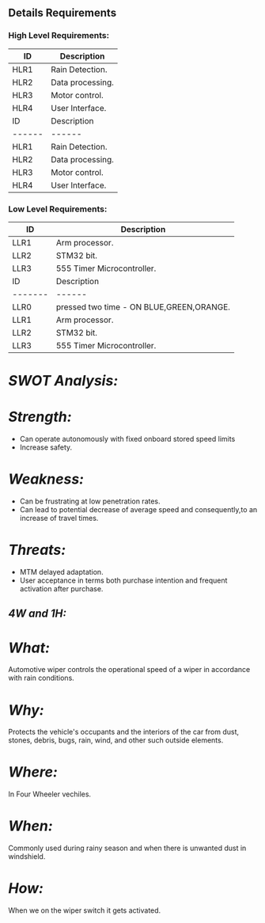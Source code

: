 ##  Details Requirements
###  High Level Requirements:
| ID | Description |
|------| ------| 
| HLR1 | Rain Detection.
|HLR2  | Data processing.
|HLR3  | Motor control.
|HLR4  | User Interface.
| ID | Description |  Status |
|------| ------| ------|
| HLR1 | Rain Detection. | Implemented
|HLR2  | Data processing. | Implemented
|HLR3  | Motor control. | Implemented
|HLR4  | User Interface. | Implemented

###   Low Level Requirements:
| ID | Description |
|-------|------|
| LLR1 | Arm processor.
| LLR2 | STM32 bit.
| LLR3 | 555 Timer Microcontroller.
| ID | Description | Status |
|-------|------| ------|
| LLR0 |  pressed two time - ON BLUE,GREEN,ORANGE.| Implemented
| LLR1 | Arm processor.| Implemented
| LLR2 | STM32 bit.| Implemented
| LLR3 | 555 Timer Microcontroller.| Implemented

# *SWOT Analysis:*
# *Strength:*
- Can operate autonomously with fixed onboard stored speed limits
- Increase safety.
# *Weakness:*
- Can be frustrating at low penetration rates.
- Can lead to potential decrease of average speed and consequently,to an increase of travel times.
# *Threats:*
- MTM delayed adaptation.
- User acceptance in terms both purchase intention and frequent activation after purchase.
## *4W and 1H:*
# *What:*
Automotive wiper controls the operational speed of a wiper in accordance with rain conditions.
# *Why:*
Protects the vehicle's occupants and the interiors of the car from dust, stones, debris, bugs, rain, wind, and other such outside elements.
# *Where:*
In Four Wheeler vechiles.
# *When:*
Commonly used during rainy season and when there is unwanted dust in windshield.
# *How:*
When we on the wiper switch it gets activated.

